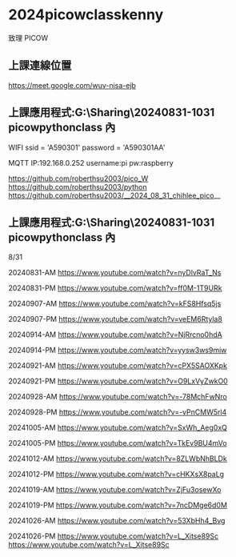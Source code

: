 # 2024picowclasskenny

致理 PICOW

## 上課連線位置

https://meet.google.com/wuv-njsa-ejb

## 上課應用程式:G:\Sharing\20240831-1031 picowpythonclass 內

WIFI
ssid = 'A590301'
password = 'A590301AA'

MQTT
IP:192.168.0.252
username:pi
pw:raspberry

https://github.com/roberthsu2003/pico_W
https://github.com/roberthsu2003/python
https://github.com/roberthsu2003/__2024_08_31_chihlee_pico__

## 上課應用程式:G:\Sharing\20240831-1031 picowpythonclass 內

8/31

20240831-AM https://www.youtube.com/watch?v=nyDlvRaT_Ns

20240831-PM https://www.youtube.com/watch?v=ff0M-1T9URk

20240907-AM https://www.youtube.com/watch?v=kFS8Hfsq5js

20240907-PM https://www.youtube.com/watch?v=veEM6Rtyla8

20240914-AM https://www.youtube.com/watch?v=NjRrcno0hdA

20240914-PM https://www.youtube.com/watch?v=yysw3ws9miw

20240921-AM https://www.youtube.com/watch?v=cPX5SAOXKpk

20240921-PM https://www.youtube.com/watch?v=O9LxVyZwkO0

20240928-AM https://www.youtube.com/watch?v=-78MchFwNro

20240928-PM https://www.youtube.com/watch?v=-vPnCMW5rl4

20241005-AM https://www.youtube.com/watch?v=SxWh_Aeg0xQ

20241005-PM https://www.youtube.com/watch?v=TkEv9BU4mVo

20241012-AM https://www.youtube.com/watch?v=8ZLWbNhBLDk

20241012-PM https://www.youtube.com/watch?v=cHKXsX8paLg

20241019-AM https://www.youtube.com/watch?v=ZjFu3osewXo

20241019-PM https://www.youtube.com/watch?v=7ncDMge6d0M

20241026-AM https://www.youtube.com/watch?v=53XbHh4_Bvg

20241026-PM https://www.youtube.com/watch?v=L_Xitse89Sc
https://www.youtube.com/watch?v=L_Xitse89Sc